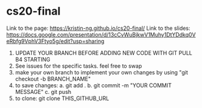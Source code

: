# cs20-final

Link to the page: https://kristin-ng.github.io/cs20-final/
Link to the slides: https://docs.google.com/presentation/d/13cCvWuBjkwV1Muhy1DtYDdkq0VeRbfg9VphV3Ftyo5g/edit?usp=sharing

1. UPDATE YOUR BRANCH BEFORE ADDING NEW CODE WITH GIT PULL B4 STARTING
2. See issues for the specific tasks. feel free to swap 
3. make your own branch to implement your own changes by using "git checkout -b BRANCH_NAME"
4. to save changes: 
    a. git add .
    b. git commit -m "YOUR COMMIT MESSAGE"
    c. git push
5. to clone: 
   git clone THIS_GITHUB_URL

